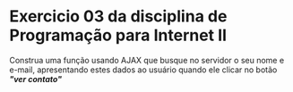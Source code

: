 # Exercicio 03 da disciplina de Programação para Internet II
 
 Construa uma função usando AJAX que busque no servidor o seu nome e e-mail, apresentando estes dados ao usuário quando ele clicar no botão *__"ver contato"__*
